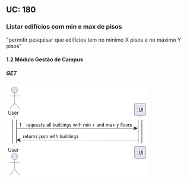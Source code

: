 ## **UC: 180**

### Listar edifícios com min e max de pisos
"permitir pesquisar que edificios tem no minimo X pisos e no máximo Y pisos"

#### 1.2        Módulo Gestão de Campus
##### GET

![UC SSD: 180](UC180.png)